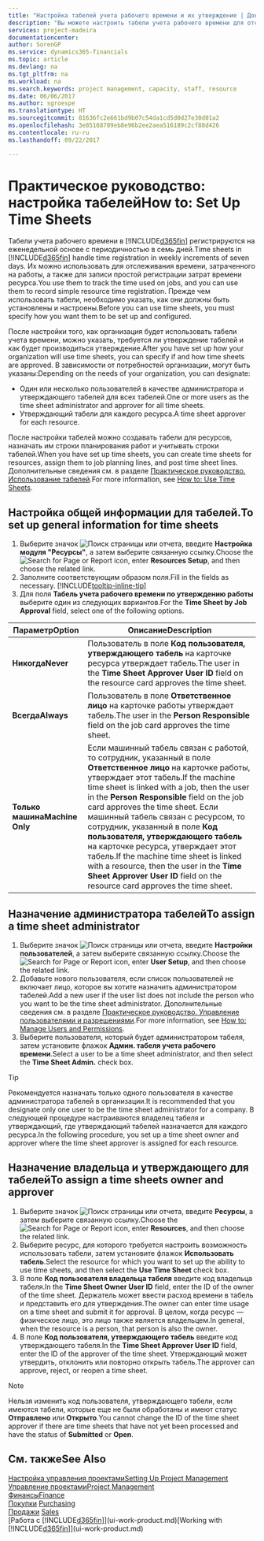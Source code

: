 ```yaml
---
title: "Настройка табелей учета рабочего времени и их утверждение | Документы Майкрософт"
description: "Вы можете настроить табели учета рабочего времени для отслеживания затраченного времени и использования ресурсов в работах, что помогает при управлении проектами, комплектации штата и планировании производственной мощности."
services: project-madeira
documentationcenter: 
author: SorenGP
ms.service: dynamics365-financials
ms.topic: article
ms.devlang: na
ms.tgt_pltfrm: na
ms.workload: na
ms.search.keywords: project management, capacity, staff, resource
ms.date: 06/06/2017
ms.author: sgroespe
ms.translationtype: HT
ms.sourcegitcommit: 81636fc2e661bd9b07c54da1cd5d0d27e30d01a2
ms.openlocfilehash: 3e85168709eb8e96b2ee2aea516189c2cf88d426
ms.contentlocale: ru-ru
ms.lasthandoff: 09/22/2017

---
```

# <a name="how-to-set-up-time-sheets"></a><span data-ttu-id="53a5f-103">Практическое руководство: настройка табелей</span><span class="sxs-lookup"><span data-stu-id="53a5f-103">How to: Set Up Time Sheets</span></span>
<span data-ttu-id="53a5f-104">Табели учета рабочего времени в [!INCLUDE[d365fin](includes/d365fin_md.md)] регистрируются на еженедельной основе с периодичностью в семь дней.</span><span class="sxs-lookup"><span data-stu-id="53a5f-104">Time sheets in [!INCLUDE[d365fin](includes/d365fin_md.md)] handle time registration in weekly increments of seven days.</span></span> <span data-ttu-id="53a5f-105">Их можно использовать для отслеживания времени, затраченного на работы, а также для записи простой регистрации затрат времени ресурса.</span><span class="sxs-lookup"><span data-stu-id="53a5f-105">You use them to track the time used on jobs, and you can use them to record simple resource time registration.</span></span> <span data-ttu-id="53a5f-106">Прежде чем использовать табели, необходимо указать, как они должны быть установлены и настроены.</span><span class="sxs-lookup"><span data-stu-id="53a5f-106">Before you can use time sheets, you must specify how you want them to be set up and configured.</span></span>

<span data-ttu-id="53a5f-107">После настройки того, как организация будет использовать табели учета времени, можно указать, требуется ли утверждение табелей и как будет производиться утверждение.</span><span class="sxs-lookup"><span data-stu-id="53a5f-107">After you have set up how your organization will use time sheets, you can specify if and how time sheets are approved.</span></span> <span data-ttu-id="53a5f-108">В зависимости от потребностей организации, могут быть указаны:</span><span class="sxs-lookup"><span data-stu-id="53a5f-108">Depending on the needs of your organization, you can designate:</span></span>

* <span data-ttu-id="53a5f-109">Один или несколько пользователей в качестве администратора и утверждающего табелей для всех табелей.</span><span class="sxs-lookup"><span data-stu-id="53a5f-109">One or more users as the time sheet administrator and approver for all time sheets.</span></span>
* <span data-ttu-id="53a5f-110">Утверждающий табели для каждого ресурса.</span><span class="sxs-lookup"><span data-stu-id="53a5f-110">A time sheet approver for each resource.</span></span>

<span data-ttu-id="53a5f-111">После настройки табелей можно создавать табели для ресурсов, назначать им строки планирования работ и учитывать строки табелей.</span><span class="sxs-lookup"><span data-stu-id="53a5f-111">When you have set up time sheets, you can create time sheets for resources, assign them to job planning lines, and post time sheet lines.</span></span> <span data-ttu-id="53a5f-112">Дополнительные сведения см. в разделе [Практическое руководство. Использование табелей](projects-how-use-time-sheets.md).</span><span class="sxs-lookup"><span data-stu-id="53a5f-112">For more information, see [How to: Use Time Sheets](projects-how-use-time-sheets.md).</span></span>

## <a name="to-set-up-general-information-for-time-sheets"></a><span data-ttu-id="53a5f-113">Настройка общей информации для табелей.</span><span class="sxs-lookup"><span data-stu-id="53a5f-113">To set up general information for time sheets</span></span>
1. <span data-ttu-id="53a5f-114">Выберите значок ![Поиск страницы или отчета](media/ui-search/search_small.png "Значок поиска страницы или отчета"), введите **Настройка модуля "Ресурсы"**, а затем выберите связанную ссылку.</span><span class="sxs-lookup"><span data-stu-id="53a5f-114">Choose the ![Search for Page or Report](media/ui-search/search_small.png "Search for Page or Report icon") icon, enter **Resources Setup**, and then choose the related link.</span></span>  
2. <span data-ttu-id="53a5f-115">Заполните соответствующим образом поля.</span><span class="sxs-lookup"><span data-stu-id="53a5f-115">Fill in the fields as necessary.</span></span> [!INCLUDE[tooltip-inline-tip](includes/tooltip-inline-tip_md.md)]
3. <span data-ttu-id="53a5f-116">Для поля **Табель учета рабочего времени по утверждению работы** выберите один из следующих вариантов.</span><span class="sxs-lookup"><span data-stu-id="53a5f-116">For the **Time Sheet by Job Approval** field, select one of the following options.</span></span>

| <span data-ttu-id="53a5f-117">Параметр</span><span class="sxs-lookup"><span data-stu-id="53a5f-117">Option</span></span> | <span data-ttu-id="53a5f-118">Описание</span><span class="sxs-lookup"><span data-stu-id="53a5f-118">Description</span></span> |
| --- | --- |
| <span data-ttu-id="53a5f-119">**Никогда**</span><span class="sxs-lookup"><span data-stu-id="53a5f-119">**Never**</span></span> |<span data-ttu-id="53a5f-120">Пользователь в поле **Код пользователя, утверждающего табель** на карточке ресурса утверждает табель.</span><span class="sxs-lookup"><span data-stu-id="53a5f-120">The user in the **Time Sheet Approver User ID** field on the resource card approves the time sheet.</span></span> |
| <span data-ttu-id="53a5f-121">**Всегда**</span><span class="sxs-lookup"><span data-stu-id="53a5f-121">**Always**</span></span> |<span data-ttu-id="53a5f-122">Пользователь в поле **Ответственное лицо** на карточке работы утверждает табель.</span><span class="sxs-lookup"><span data-stu-id="53a5f-122">The user in the **Person Responsible** field on the job card approves the time sheet.</span></span> |
| <span data-ttu-id="53a5f-123">**Только машина**</span><span class="sxs-lookup"><span data-stu-id="53a5f-123">**Machine Only**</span></span> |<span data-ttu-id="53a5f-124">Если машинный табель связан с работой, то сотрудник, указанный в поле **Ответственное лицо** на карточке работы, утверждает этот табель.</span><span class="sxs-lookup"><span data-stu-id="53a5f-124">If the machine time sheet is linked with a job, then the user in the **Person Responsible** field on the job card approves the time sheet.</span></span> <span data-ttu-id="53a5f-125">Если машинный табель связан с ресурсом, то сотрудник, указанный в поле **Код пользователя, утверждающего табель** на карточке ресурса, утверждает этот табель.</span><span class="sxs-lookup"><span data-stu-id="53a5f-125">If the machine time sheet is linked with a resource, then the user in the **Time Sheet Approver User ID** field on the resource card approves the time sheet.</span></span> |

## <a name="to-assign-a-time-sheet-administrator"></a><span data-ttu-id="53a5f-126">Назначение администратора табелей</span><span class="sxs-lookup"><span data-stu-id="53a5f-126">To assign a time sheet administrator</span></span>
1. <span data-ttu-id="53a5f-127">Выберите значок ![Поиск страницы или отчета](media/ui-search/search_small.png "Значок поиска страницы или отчета"), введите **Настройки пользователей**, а затем выберите связанную ссылку.</span><span class="sxs-lookup"><span data-stu-id="53a5f-127">Choose the ![Search for Page or Report](media/ui-search/search_small.png "Search for Page or Report icon") icon, enter **User Setup**, and then choose the related link.</span></span>  
2. <span data-ttu-id="53a5f-128">Добавьте нового пользователя, если список пользователей не включает лицо, которое вы хотите назначить администратором табелей.</span><span class="sxs-lookup"><span data-stu-id="53a5f-128">Add a new user if the user list does not include the person who you want to be the time sheet administrator.</span></span> <span data-ttu-id="53a5f-129">Дополнительные сведения см. в разделе [Практическое руководство. Управление пользователями и разрешениями](ui-how-users-permissions.md).</span><span class="sxs-lookup"><span data-stu-id="53a5f-129">For more information, see [How to: Manage Users and Permissions](ui-how-users-permissions.md).</span></span>
3. <span data-ttu-id="53a5f-130">Выберите пользователя, который будет администратором табеля, затем установите флажок **Админ. табеля учета рабочего времени**.</span><span class="sxs-lookup"><span data-stu-id="53a5f-130">Select a user to be a time sheet administrator, and then select the **Time Sheet Admin.** check box.</span></span>  

> [!TIP]  
>   <span data-ttu-id="53a5f-131">Рекомендуется назначать только одного пользователя в качестве администратора табелей в организации.</span><span class="sxs-lookup"><span data-stu-id="53a5f-131">It is recommended that you designate only one user to be the time sheet administrator for a company.</span></span> <span data-ttu-id="53a5f-132">В следующей процедуре настраиваются владелец табеля и утверждающий, где утверждающий табелей назначается для каждого ресурса.</span><span class="sxs-lookup"><span data-stu-id="53a5f-132">In the following procedure, you set up a time sheet owner and approver where the time sheet approver is assigned for each resource.</span></span>  

## <a name="to-assign-a-time-sheets-owner-and-approver"></a><span data-ttu-id="53a5f-133">Назначение владельца и утверждающего для табелей</span><span class="sxs-lookup"><span data-stu-id="53a5f-133">To assign a time sheets owner and approver</span></span>
1. <span data-ttu-id="53a5f-134">Выберите значок ![Поиск страницы или отчета](media/ui-search/search_small.png "Значок поиска страницы или отчета"), введите **Ресурсы**, а затем выберите связанную ссылку.</span><span class="sxs-lookup"><span data-stu-id="53a5f-134">Choose the ![Search for Page or Report](media/ui-search/search_small.png "Search for Page or Report icon") icon, enter **Resources**, and then choose the related link.</span></span>
2. <span data-ttu-id="53a5f-135">Выберите ресурс, для которого требуется настроить возможность использовать табели, затем установите флажок **Использовать табель**.</span><span class="sxs-lookup"><span data-stu-id="53a5f-135">Select the resource for which you want to set up the ability to use time sheets, and then select the **Use Time Sheet** check box.</span></span>  
3. <span data-ttu-id="53a5f-136">В поле **Код пользователя владельца табеля** введите код владельца табеля.</span><span class="sxs-lookup"><span data-stu-id="53a5f-136">In the **Time Sheet Owner User ID** field, enter the ID of the owner of the time sheet.</span></span> <span data-ttu-id="53a5f-137">Держатель может ввести расход времени в табель и представить его для утверждения.</span><span class="sxs-lookup"><span data-stu-id="53a5f-137">The owner can enter time usage on a time sheet and submit it for approval.</span></span> <span data-ttu-id="53a5f-138">В целом, когда ресурс — физическое лицо, это лицо также является владельцем.</span><span class="sxs-lookup"><span data-stu-id="53a5f-138">In general, when the resource is a person, that person is also the owner.</span></span>  
4. <span data-ttu-id="53a5f-139">В поле **Код пользователя, утверждающего табель** введите код утверждающего табеля.</span><span class="sxs-lookup"><span data-stu-id="53a5f-139">In the **Time Sheet Approver User ID** field, enter the ID of the approver of the time sheet.</span></span> <span data-ttu-id="53a5f-140">Утверждающий может утвердить, отклонить или повторно открыть табель.</span><span class="sxs-lookup"><span data-stu-id="53a5f-140">The approver can approve, reject, or reopen a time sheet.</span></span>  

> [!NOTE]  
>   <span data-ttu-id="53a5f-141">Нельзя изменить код пользователя, утверждающего табели, если имеются табели, которые еще не были обработаны и имеют статус **Отправлено** или **Открыто**.</span><span class="sxs-lookup"><span data-stu-id="53a5f-141">You cannot change the ID of the time sheet approver if there are time sheets that have not yet been processed and have the status of **Submitted** or **Open**.</span></span>

## <a name="see-also"></a><span data-ttu-id="53a5f-142">См. также</span><span class="sxs-lookup"><span data-stu-id="53a5f-142">See Also</span></span>
[<span data-ttu-id="53a5f-143">Настройка управления проектами</span><span class="sxs-lookup"><span data-stu-id="53a5f-143">Setting Up Project Management</span></span>](projects-setup-projects.md)  
[<span data-ttu-id="53a5f-144">Управление проектами</span><span class="sxs-lookup"><span data-stu-id="53a5f-144">Project Management</span></span>](projects-manage-projects.md)  
[<span data-ttu-id="53a5f-145">Финансы</span><span class="sxs-lookup"><span data-stu-id="53a5f-145">Finance</span></span>](finance.md)  
<span data-ttu-id="53a5f-146">[Покупки](purchasing-manage-purchasing.md)       </span><span class="sxs-lookup"><span data-stu-id="53a5f-146">[Purchasing](purchasing-manage-purchasing.md)       </span></span>  
<span data-ttu-id="53a5f-147">[Продажи](sales-manage-sales.md)    </span><span class="sxs-lookup"><span data-stu-id="53a5f-147">[Sales](sales-manage-sales.md)    </span></span>  
<span data-ttu-id="53a5f-148">[Работа с [!INCLUDE[d365fin](includes/d365fin_md.md)]](ui-work-product.md)</span><span class="sxs-lookup"><span data-stu-id="53a5f-148">[Working with [!INCLUDE[d365fin](includes/d365fin_md.md)]](ui-work-product.md)</span></span>  


